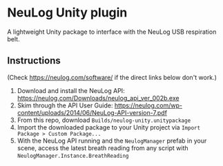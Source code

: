 # NeuLog Unity plugin
A lightweight Unity package to interface with the NeuLog USB respiration belt. 

## Instructions
(Check https://neulog.com/software/ if the direct links below don't work.)
1. Download and install the NeuLog API: https://neulog.com/Downloads/neulog_api_ver_002b.exe
2. Skim through the API User Guide: https://neulog.com/wp-content/uploads/2014/06/NeuLog-API-version-7.pdf
3. From this repo, download `Builds/neulog-unity.unitypackage`
4. Import the downloaded package to your Unity project via `Import Package > Custom Package...`
5. With the NeuLog API running and the `NeulogManager` prefab in your scene, access the latest breath reading from any script with `NeulogManager.Instance.BreathReading`
